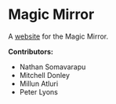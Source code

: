 # Magic Mirror
A [website](***millun.me/magicmirror***) for the Magic Mirror.



**Contributors:**
* Nathan Somavarapu
* Mitchell Donley
* Millun Atluri
* Peter Lyons
